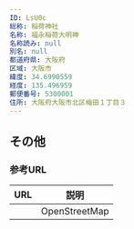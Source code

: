 ```yaml
---
ID: LsU0c
総称: 稲荷神社
名称: 福永稲荷大明神
名称読み: null
別名: null
都道府県: 大阪府
区域: 大阪市
緯度: 34.6990559
経度: 135.496959
郵便番号: 5300001
住所: 大阪府大阪市北区梅田１丁目３
---
```


## その他

### 参考URL

| URL | 説明          |
| --- | ------------- |
|     | OpenStreetMap |
